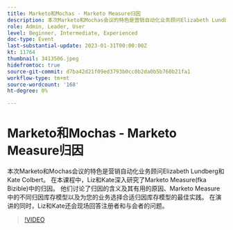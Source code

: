```yaml
---
title: Marketo和Mochas - Marketo Measure归因
description: 本次Marketo和Mochas会议的特色是营销自动化业务顾问Elizabeth Lundberg和Kate Colbert。 在本课程中，Liz和Kate深入研究了Marketo Measure(fka Bizible)中的归因。 他们讨论了归因的含义及其有用的原因、Marketo Measure中的不同归因库存模型以及为您的业务选择合适归因库存模型的最佳实践。 在演讲的同时，Liz和Kate还会现场回答注册者和与会者的问题。
role: Admin, Leader, User
level: Beginner, Intermediate, Experienced
doc-type: Event
last-substantial-update: 2023-01-31T00:00:00Z
kt: 11764
thumbnail: 3413506.jpeg
hidefromtoc: true
source-git-commit: d7ba42d21f09ed3793b0cc0b2da0b5b760b21fa1
workflow-type: tm+mt
source-wordcount: '168'
ht-degree: 0%

---
```



# Marketo和Mochas - Marketo Measure归因

本次Marketo和Mochas会议的特色是营销自动化业务顾问Elizabeth Lundberg和Kate Colbert。 在本课程中，Liz和Kate深入研究了Marketo Measure(fka Bizible)中的归因。 他们讨论了归因的含义及其有用的原因、Marketo Measure中的不同归因库存模型以及为您的业务选择合适归因库存模型的最佳实践。 在演讲的同时，Liz和Kate还会现场回答注册者和与会者的问题。

>[!VIDEO](https://video.tv.adobe.com/v/3413506/?quality=12&learn=on)